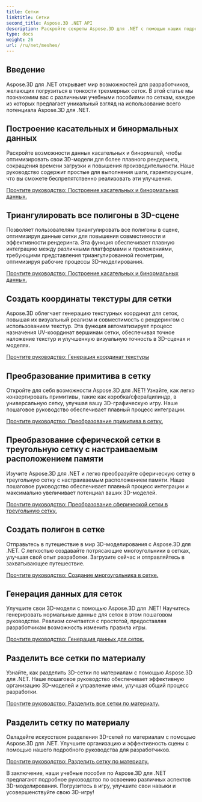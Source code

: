```yaml
---
title: Сетки
linktitle: Сетки
second_title: Aspose.3D .NET API
description: Раскройте секреты Aspose.3D для .NET с помощью наших подробных руководств. Оптимизируйте 3D-модели, преобразуйте примитивы в сетки и улучшайте графику без особых усилий.
type: docs
weight: 26
url: /ru/net/meshes/
---
```

## Введение

Aspose.3D для .NET открывает мир возможностей для разработчиков, желающих погрузиться в тонкости трехмерных сеток. В этой статье мы познакомим вас с различными учебными пособиями по сеткам, каждое из которых предлагает уникальный взгляд на использование всего потенциала Aspose.3D для .NET.

## Построение касательных и бинормальных данных

Раскройте возможности данных касательных и бинормалей, чтобы оптимизировать свои 3D-модели для более плавного рендеринга, сокращения времени загрузки и повышения производительности. Наше руководство содержит простые для выполнения шаги, гарантирующие, что вы сможете беспрепятственно реализовать эти улучшения.

[Прочтите руководство: Построение касательных и бинормальных данных.](./build-tangent-binormal-data/)

## Триангулировать все полигоны в 3D-сцене

Позволяет пользователям триангулировать все полигоны в сцене, оптимизируя данные сетки для повышения совместимости и эффективности рендеринга. Эта функция обеспечивает плавную интеграцию между различными платформами и приложениями, требующими представления триангулированной геометрии, оптимизируя рабочие процессы 3D-моделирования.

[Прочтите руководство: Построение касательных и бинормальных данных.](./convert-polygons-to-triangles/)

 
## Создать координаты текстуры для сетки

Aspose.3D облегчает генерацию текстурных координат для сеток, повышая их визуальный реализм и совместимость с рендерингом с использованием текстур. Эта функция автоматизирует процесс назначения UV-координат вершинам сетки, обеспечивая точное наложение текстур и улучшенную визуальную точность в 3D-сценах и моделях.

[Прочтите руководство: Генерация координат текстуры](./generate-uv-coordinates/)


## Преобразование примитива в сетку

Откройте для себя возможности Aspose.3D для .NET! Узнайте, как легко конвертировать примитивы, такие как коробка/сфера/цилиндр, в универсальную сетку, улучшая вашу 3D-графическую игру. Наше пошаговое руководство обеспечивает плавный процесс интеграции.

[Прочтите руководство: Преобразование примитива в сетку.](./convert-primitive-to-mesh/)


## Преобразование сферической сетки в треугольную сетку с настраиваемым расположением памяти

Изучите Aspose.3D для .NET и легко преобразуйте сферическую сетку в треугольную сетку с настраиваемым расположением памяти. Наше пошаговое руководство обеспечивает плавный процесс интеграции и максимально увеличивает потенциал ваших 3D-моделей.

[Прочтите руководство: Преобразование сферической сетки в треугольную сетку.](./convert-sphere-mesh-triangle-memory-layout/)

## Создать полигон в сетке

Отправьтесь в путешествие в мир 3D-моделирования с Aspose.3D для .NET. С легкостью создавайте потрясающие многоугольники в сетках, улучшая свой опыт разработки. Загрузите сейчас и отправляйтесь в захватывающее путешествие.

[Прочтите руководство: Создание многоугольника в сетке.](./create-polygon-in-mesh/)

## Генерация данных для сеток

Улучшите свои 3D-модели с помощью Aspose.3D для .NET! Научитесь генерировать нормальные данные для сеток в этом пошаговом руководстве. Реализм сочетается с простотой, предоставляя разработчикам возможность изменить правила игры.

[Прочтите руководство: Генерация данных для сеток.](./generate-data-for-meshes/)

## Разделить все сетки по материалу

Узнайте, как разделить 3D-сетки по материалам с помощью Aspose.3D для .NET. Наше пошаговое руководство обеспечивает эффективную организацию 3D-моделей и управление ими, улучшая общий процесс разработки.

[Прочтите руководство: Разделить все сетки по материалу.](./split-all-meshes-by-material/)

## Разделить сетку по материалу

Овладейте искусством разделения 3D-сетей по материалам с помощью Aspose.3D для .NET. Улучшите организацию и эффективность сцены с помощью нашего подробного руководства для разработчиков.

[Прочтите руководство: Разделить сетку по материалу.](./split-mesh-by-material/)

В заключение, наши учебные пособия по Aspose.3D для .NET предлагают подробное руководство по освоению различных аспектов 3D-моделирования. Погрузитесь в игру, улучшите свои навыки и усовершенствуйте свою 3D-игру!